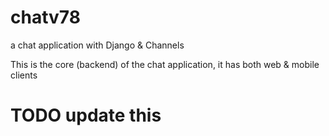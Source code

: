 # chatv78
a chat application with Django &amp; Channels

This is the core (backend) of the chat application, it has both web & mobile clients

# TODO update this 
